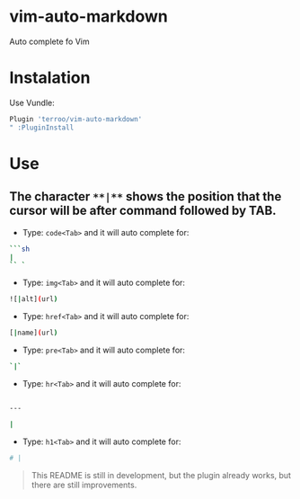 # vim-auto-markdown
Auto complete fo Vim

# Instalation
Use Vundle:
```sh
Plugin 'terroo/vim-auto-markdown'
" :PluginInstall
```
# Use
## The character `**|**` shows the position that the cursor will be after command followed by TAB.

+ Type: `code<Tab>` and it will auto complete for:
```sh
```sh
|
`` `

```

+ Type: `img<Tab>` and it will auto complete for:
```sh
![|alt](url)
```
+ Type: `href<Tab>` and it will auto complete for:
```sh
[|name](url)
```
+ Type: `pre<Tab>` and it will auto complete for:
```sh
`|`
```
+ Type: `hr<Tab>` and it will auto complete for:
```sh

---

|
```
+ Type: `h1<Tab>` and it will auto complete for:
```sh
# |
```

> This README is still in development, but the plugin already works, but there are still improvements.
